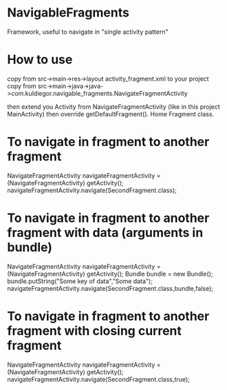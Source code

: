 # NavigableFragments
Framework, useful to navigate in "single activity pattern"

# How to use
copy from src->main->res->layout activity_fragment.xml to your project
copy from src->main->java->java->com.kuldiegor.navigable_fragments.NavigateFragmentActivity

then extend you Activity from NavigateFragmentActivity (like in this project MainActivity)
then override getDefaultFragment(). Home Fragment class.

# To navigate in fragment to another fragment
NavigateFragmentActivity navigateFragmentActivity = (NavigateFragmentActivity) getActivity();
navigateFragmentActivity.navigate(SecondFragment.class);

# To navigate in fragment to another fragment with data (arguments in bundle)
NavigateFragmentActivity navigateFragmentActivity = (NavigateFragmentActivity) getActivity();
Bundle bundle = new Bundle();
bundle.putString("Some key of data","Some data");
navigateFragmentActivity.navigate(SecondFragment.class,bundle,false);

# To navigate in fragment to another fragment with closing current fragment
NavigateFragmentActivity navigateFragmentActivity = (NavigateFragmentActivity) getActivity();
navigateFragmentActivity.navigate(SecondFragment.class,true);
